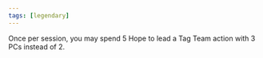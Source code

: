 ```yaml
---
tags: [legendary]
---
```


Once per session, you may spend 5 Hope to lead a Tag Team action with 3 PCs instead of 2.
